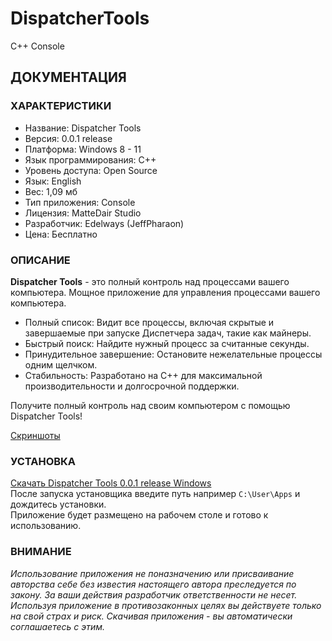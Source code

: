 # DispatcherTools
C++ Console

## ДОКУМЕНТАЦИЯ

### ХАРАКТЕРИСТИКИ

* Название: Dispatcher Tools
* Версия: 0.0.1 release
* Платформа: Windows 8 - 11
* Язык программирования: C++
* Уровень доступа: Open Source
* Язык: English
* Вес: 1,09 мб
* Тип приложения: Console
* Лицензия: MatteDair Studio
* Разработчик: Edelways (JeffPharaon)
* Цена: Бесплатно

### ОПИСАНИЕ

**Dispatcher Tools** - это полный контроль над процессами вашего компьютера. Мощное приложение для управления процессами вашего компьютера.  

* Полный список: Видит все процессы, включая скрытые и завершаемые при запуске Диспетчера задач, такие как майнеры.
* Быстрый поиск: Найдите нужный процесс за считанные секунды.
* Принудительное завершение: Остановите нежелательные процессы одним щелчком.
* Стабильность: Разработано на C++ для максимальной производительности и долгосрочной поддержки.

Получите полный контроль над своим компьютером с помощью Dispatcher Tools!

[Скриншоты](https://github.com/jeffpharaon/DispatcherTools/Screenshoots/)

### УСТАНОВКА

[Скачать Dispatcher Tools 0.0.1 release Windows](https://github.com/jeffpharaon/DispatcherTools)  
После запуска установщика введите путь например `C:\User\Apps` и дождитесь установки.  
Приложение будет размещено на рабочем столе и готово к использованию.

### ВНИМАНИЕ

*Использование приложения не поназначению или присваивание авторства себе без известия настоящего автора преследуется по закону. За ваши действия разработчик ответственности не несет. Используя приложение в противозаконных целях вы действуете только на свой страх и риск. Скачивая приложения - вы автоматически соглашаетесь с этим.*

